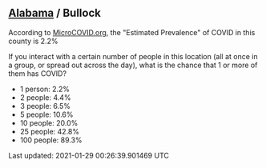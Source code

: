 
## [Alabama](/united-states/alabama) / Bullock

According to [MicroCOVID.org](http://microcovid.org),
the "Estimated Prevalence" of COVID in this county is 2.2%

If you interact with a certain number of people in this location
(all at once in a group, or spread out across the day), what is the chance that
1 or more of them has COVID?

- 1 person: 2.2%
- 2 people: 4.4%
- 3 people: 6.5%
- 5 people: 10.6%
- 10 people: 20.0%
- 25 people: 42.8%
- 100 people: 89.3%

Last updated: 2021-01-29 00:26:39.901469 UTC
